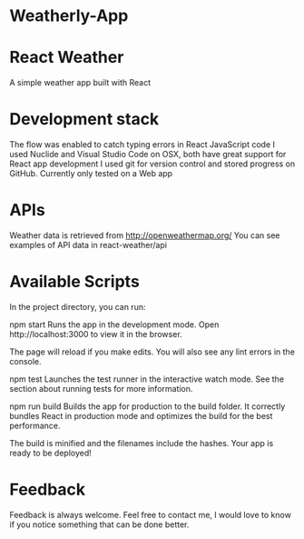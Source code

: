 # Weatherly-App

# React Weather 
A simple weather app built with React

# Development stack 
The flow was enabled to catch typing errors in React JavaScript code I used Nuclide and Visual Studio Code on OSX, both have great support for React app development I used git for version control and stored progress on GitHub. Currently only tested on a Web app

# APIs 
Weather data is retrieved from http://openweathermap.org/ You can see examples of API data in react-weather/api

# Available Scripts

In the project directory, you can run:

npm start 
Runs the app in the development mode. Open http://localhost:3000 to view it in the browser.

The page will reload if you make edits. You will also see any lint errors in the console.

npm test 
Launches the test runner in the interactive watch mode. See the section about running tests for more information.

npm run build 
Builds the app for production to the build folder. It correctly bundles React in production mode and optimizes the build for the best performance.

The build is minified and the filenames include the hashes. Your app is ready to be deployed!

# Feedback 
Feedback is always welcome. Feel free to contact me, I would love to know if you notice something that can be done better.
